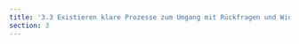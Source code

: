 ```yaml
---
title: '3.3 Existieren klare Prozesse zum Umgang mit Rückfragen und Widersprüchen?'
section: 3
---
```

